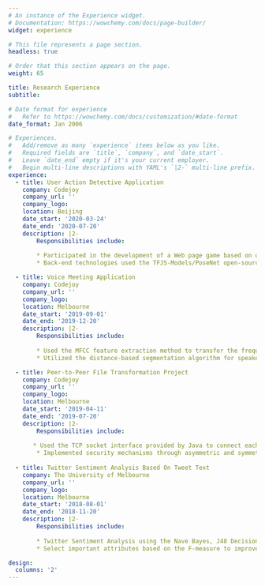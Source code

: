 ```yaml
---
# An instance of the Experience widget.
# Documentation: https://wowchemy.com/docs/page-builder/
widget: experience

# This file represents a page section.
headless: true

# Order that this section appears on the page.
weight: 65

title: Research Experience
subtitle:

# Date format for experience
#   Refer to https://wowchemy.com/docs/customization/#date-format
date_format: Jan 2006

# Experiences.
#   Add/remove as many `experience` items below as you like.
#   Required fields are `title`, `company`, and `date_start`.
#   Leave `date_end` empty if it's your current employer.
#   Begin multi-line descriptions with YAML's `|2-` multi-line prefix.
experience:
  - title: User Action Detective Application
    company: Codejoy
    company_url: ''
    company_logo: 
    location: Beijing
    date_start: '2020-03-24'
    date_end: '2020-07-20'
    description: |2-
        Responsibilities include:
        
        * Participated in the development of a Web page game based on user action recognition. The match between the user action and the target action determines the score of the game
        * Back-end technologies used the TFJS-Models/PoseNet open-source image recognition algorithm to identify user action according to the coordinates of the two-dimensional image

  - title: Voice Meeting Application
    company: Codejoy
    company_url: ''
    company_logo: 
    location: Melbourne
    date_start: '2019-09-01'
    date_end: '2019-12-20'
    description: |2-
        Responsibilities include:
        
        * Used the MFCC feature extraction method to transfer the frequency band from the HZ scale to the Mel scale. Trained a hybrid  GMM model using non-target user voice data and fine-tune it based on the data of the target user
        * Utilized the distance-based segmentation algorithm for speaker segmentation. Pattern matching and logical decision-making used maximum Posterior Probability Classification

  - title: Peer-to-Peer File Transformation Project
    company: Codejoy
    company_url: ''
    company_logo: 
    location: Melbourne
    date_start: '2019-04-11'
    date_end: '2019-07-20'
    description: |2-
        Responsibilities include:
        
       * Used the TCP socket interface provided by Java to connect each peer and used a multithread mechanism to implement synchronized peer-to-peer communication for file transmission
        * Implemented security mechanisms through asymmetric and symmetric encryption algorithms
        
  - title: Twitter Sentiment Analysis Based On Tweet Text
    company: The University of Melbourne
    company_url: ''
    company_logo: 
    location: Melbourne
    date_start: '2018-08-01'
    date_end: '2018-11-20'
    description: |2-
        Responsibilities include:
        
        * Twitter Sentiment Analysis using the Nave Bayes, J48 Decision Tree, and random forest tree method
        * Select important attributes based on the F-measure to improve the system performance

design:
  columns: '2'
---
```

